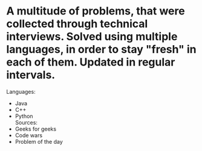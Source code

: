 # A multitude of problems, that were collected through technical interviews. Solved using multiple languages, in order to stay "fresh" in each of them. Updated in regular intervals.
Languages:
* Java
* C++
* Python\
Sources:
* Geeks for geeks
* Code wars
* Problem of the day
